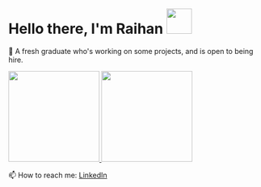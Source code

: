 # Hello there, I'm Raihan <a href="https://github.com/raihaniqbalpasya"><img src="https://media.giphy.com/media/tuCFp8rod0x3O/giphy.gif" width="50px"></a>

🌱 A fresh graduate who's working on some projects, and is open to being hire.

<a href="https://github.com/raihaniqbalpasya">
<p align="left">
<img height="180em" src="https://github-readme-stats-eight-theta.vercel.app/api?username=raihaniqbalpasya&show_icons=true&theme=algolia&include_all_commits=true&count_private=true"/>
<img height="180em" src="https://streak-stats.demolab.com/?user=raihaniqbalpasya&theme=discord-old-blurple"/>
</p>
</a>

 📫 How to reach me:
 [LinkedIn](https://www.linkedin.com/in/raihaniqbalpasya)
<!--
**raihaniqbalpasya/raihaniqbalpasya** is a ✨ _special_ ✨ repository because its `README.md` (this file) appears on your GitHub profile.

Here are some ideas to get you started:

- 🔭 I’m currently working on ...
- 🌱 I’m currently learning ...
- 👯 I’m looking to collaborate on ...
- 🤔 I’m looking for help with ...
- 💬 Ask me about ...
- 📫 How to reach me: ...
- 😄 Pronouns: ...
- ⚡ Fun fact: ...
-->
